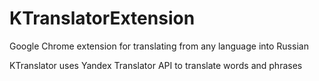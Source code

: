 # KTranslatorExtension
Google Chrome extension for translating from any language into Russian


KTranslator uses Yandex Translator API to translate words and phrases
